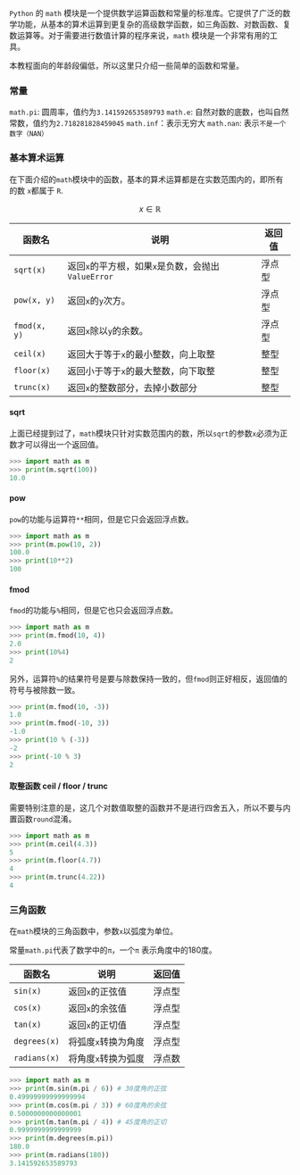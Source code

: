 `Python` 的 `math` 模块是一个提供数学运算函数和常量的标准库。它提供了广泛的数学功能，从基本的算术运算到更复杂的高级数学函数，如三角函数、对数函数、复数运算等。对于需要进行数值计算的程序来说，`math` 模块是一个非常有用的工具。

本教程面向的年龄段偏低，所以这里只介绍一些简单的函数和常量。

### 常量

`math.pi`: 圆周率，值约为`3.141592653589793`
`math.e`: 自然对数的底数，也叫自然常数，值约为`2.718281828459045`
`math.inf`：表示无穷大
`math.nan`: 表示`不是一个数字（NAN）`

### 基本算术运算

在下面介绍的`math`模块中的函数，基本的算术运算都是在实数范围内的，即所有的数 `x`都属于 `R`.

$$ x \in \mathbb{R} $$

| 函数名          | 说明                                  | 返回值 |
| ------------ | ----------------------------------- | --- |
| `sqrt(x)`    | 返回`x`的平方根，如果`x`是负数，会抛出 `ValueError` | 浮点型 |
| `pow(x, y)`  | 返回`x`的`y`次方。                        | 浮点型 |
| `fmod(x, y)` | 返回`x`除以`y`的余数。                      | 浮点型 |
| `ceil(x)`    | 返回大于等于`x`的最小整数，向上取整                 | 整型  |
| `floor(x)`   | 返回小于等于`x`的最大整数，向下取整                 | 整型  |
| `trunc(x)`   | 返回`x`的整数部分，去掉小数部分                   | 整型  |

#### sqrt

上面已经提到过了，`math`模块只针对实数范围内的数，所以`sqrt`的参数`x`必须为正数才可以得出一个返回值。

```python
>>> import math as m
>>> print(m.sqrt(100))
10.0
```

#### pow

`pow`的功能与运算符`**`相同，但是它只会返回浮点数。

```python
>>> import math as m
>>> print(m.pow(10, 2))
100.0
>>> print(10**2)
100
```

#### fmod

`fmod`的功能与`%`相同，但是它也只会返回浮点数。

```python
>>> import math as m
>>> print(m.fmod(10, 4))
2.0
>>> print(10%4)
2
```

另外，运算符`%`的结果符号是要与除数保持一致的，但`fmod`则正好相反，返回值的符号与被除数一致。

```python
>>> print(m.fmod(10, -3))
1.0
>>> print(m.fmod(-10, 3))
-1.0
>>> print(10 % (-3))
-2
>>> print(-10 % 3)
2
```

#### 取整函数 ceil / floor / trunc

需要特别注意的是，这几个对数值取整的函数并不是进行四舍五入，所以不要与内置函数`round`混淆。

```python
>>> import math as m
>>> print(m.ceil(4.3))
5
>>> print(m.floor(4.7))
4
>>> print(m.trunc(4.22))
4
```

### 三角函数

在`math`模块的三角函数中，参数`x`以弧度为单位。

常量`math.pi`代表了数学中的`π`，一个`π` 表示角度中的180度。

| 函数名          | 说明          | 返回值 |
| ------------ | ----------- | --- |
| `sin(x)`     | 返回`x`的正弦值   | 浮点型 |
| `cos(x)`     | 返回`x`的余弦值   | 浮点型 |
| `tan(x)`     | 返回`x`的正切值   | 浮点型 |
| `degrees(x)` | 将弧度`x`转换为角度 | 浮点型 |
| `radians(x)` | 将角度`x`转换为弧度 | 浮点数 |

```python
>>> import math as m
>>> print(m.sin(m.pi / 6)) # 30度角的正弦
0.49999999999999994
>>> print(m.cos(m.pi / 3)) # 60度角的余弦
0.5000000000000001
>>> print(m.tan(m.pi / 4)) # 45度角的正切
0.9999999999999999
>>> print(m.degrees(m.pi))
180.0
>>> print(m.radians(180))
3.141592653589793
```

